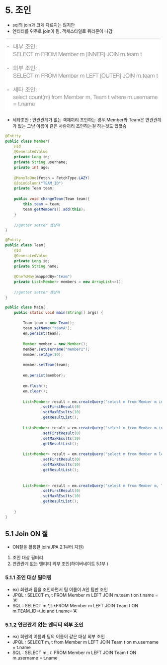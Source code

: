 # 5. 조인
* sql의 join과 크게 다르지는 않지만
* 엔티티를 위주로 join이 됨. 객체스타일로 쿼리문이 나감

<img src="./img/join.png">

* 세타조인 : 연관관계가 없는 객체끼리 조인하는 경우.Member와 Team은 연관관계가 없는 그냥 이름이 같은 사람끼리 조인하는걸 하는것도 있잖슴

```java
@Entity
public class Member{
    @Id
    @GeneratedValue
    private Long id;
    private String username;
    private int age;
    
    @ManyToOne(fetch = FetchType.LAZY)
    @JoinColumn("TEAM_ID")
    private Team team;
    
    public void changeTeam(Team team){
        this.team = team;
        team.getMembers().add(this);
    }
    
    //getter setter 생성자
}

```


```java
@Entity
public class Team{
    @Id
    @GeneratedValue
    private Long id;
    private String name;
    
    @OneToMay(mappedBy="team")
    private List<Member> members = new ArrayList<>();

    //getter setter 생성자
}

```


```java
public class Main{
    public static void main(String[] args) {
        
        Team team = new Team();
        team.setName("teamA");
        em.persist(team);
        
        Member member = new Member();
        member.setUsername("member1");
        member.setAge(10);
        
        member.setTeam(team);
        
        em.persist(member);
        
        em.flush();
        em.clear();

        List<Member> result = em.createQuery("select m from Member m inner join m.team", Member.class)//inner join
                .setFirstResult(0)
                .setMaxREsults(10)
                .getResultList();
        
        List<Member> result = em.createQuery("select m from Member m inner join m.team t where t.name = :teamName", Member.class) // inner join 후 파리미터 받아서 같은거 찾고 그럼
                .setFirstResult(0)
                .setMaxREsults(10)
                .getResultList();
        
        List<Member> result = em.createQuery("select m from Member m left outer join m.team", Member.class)// outer join
                .setFirstResult(0)
                .setMaxREsults(10)
                .getResultList();


        List<Member> result = em.createQuery("select m from Member m, Team t where m.username = t.name", Member.class)// 세타 조인
                .setFirstResult(0)
                .setMaxREsults(10)
                .getResultList();

    }
}

```


## 5.1 Join ON 절
* ON절을 활용한 join(JPA 2.1부터 지원)
1. 조인 대상 필터리
2. 연관관계 없는 엔티티 외부 조인(하이버네이트 5.1부 )


### 5.1.1 조인 대상 필터링
* ex) 회원과 팀을 조인하면서 팀 이름이 A인 팀만 조인
* JPQL : SELECT m, t FROM Member m LEFT JOIN m.team t on t.name = 'A'
* SQL : SELECT m.*,t.*FROM Member m LEFT JOIN Team t ON m.TEAM_ID=t.id and t.name='A'

### 5.1.2 연관관계 없는 엔티티 외부 조인
* ex) 회원의 이름과 팀의 이름이 같은 대상 외부 조인
* JPQL : SELECT m, t from Member m LEFT JOIN Team t on m.username = t.name
* SQL : SELECT m.*, t.* FROM Member m LEFT JOIN Team t ON m.username = t.name

